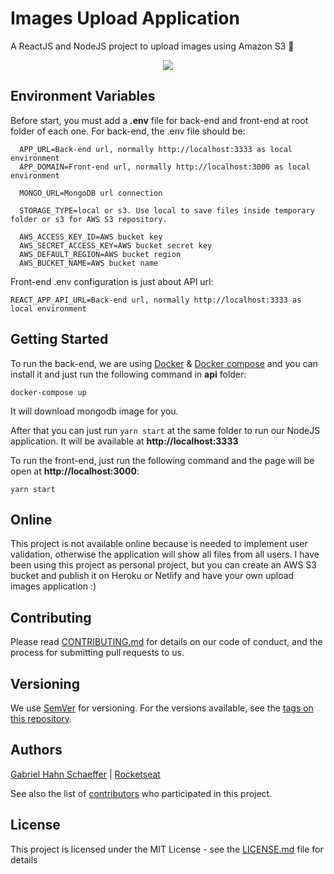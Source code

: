 # Images Upload Application

A ReactJS and NodeJS project to upload images using Amazon S3 :open_file_folder:

<p align="center">
    <img src="https://media.giphy.com/media/Ige1R74p2mbPzxell7/source.gif">
</p>

## Environment Variables

Before start, you must add a <strong>.env</strong> file for back-end and front-end at root folder of each one. For back-end, the .env file should be:

```
  APP_URL=Back-end url, normally http://localhost:3333 as local environment
  APP_DOMAIN=Front-end url, normally http://localhost:3000 as local environment

  MONGO_URL=MongoDB url connection

  STORAGE_TYPE=local or s3. Use local to save files inside temporary folder or s3 for AWS S3 repository.

  AWS_ACCESS_KEY_ID=AWS bucket key
  AWS_SECRET_ACCESS_KEY=AWS bucket secret key
  AWS_DEFAULT_REGION=AWS bucket region
  AWS_BUCKET_NAME=AWS bucket name
```

Front-end .env configuration is just about API url:

```
REACT_APP_API_URL=Back-end url, normally http://localhost:3333 as local environment
```

## Getting Started

To run the back-end, we are using [Docker](https://www.docker.com/) & [Docker compose](https://docs.docker.com/compose/install/) and you can install it and just run the following command in <strong>api</strong> folder:

```
docker-compose up
```

It will download mongodb image for you.

After that you can just run ```yarn start``` at the same folder to run our NodeJS application. It will be available at <strong>http://localhost:3333</strong>

To run the front-end, just run the following command and the page will be open at <strong>http://localhost:3000</strong>:

```
yarn start
```

## Online

This project is not available online because is needed to implement user validation, otherwise the application will show all files from all users. I have been using this project as personal project, but you can create an AWS S3 bucket and publish it on Heroku or Netlify and have your own upload images application :)

## Contributing

Please read [CONTRIBUTING.md](https://gist.github.com/PurpleBooth/b24679402957c63ec426) for details on our code of conduct, and the process for submitting pull requests to us.

## Versioning

We use [SemVer](http://semver.org/) for versioning. For the versions available, see the [tags on this repository](https://github.com/gabriel-hahn/files-upload-app/tags).

## Authors

[Gabriel Hahn Schaeffer](https://github.com/gabriel-hahn/) | [Rocketseat](https://github.com/Rocketseat/)

See also the list of [contributors](https://github.com/gabriel-hahn/files-upload-app/contributors) who participated in this project.

## License

This project is licensed under the MIT License - see the [LICENSE.md](LICENSE) file for details
